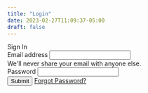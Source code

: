 ```yaml
---
title: "Login"
date: 2023-02-27T11:09:37-05:00
draft: false
---
```


<div class="row justify-content-center">
 <div class="col-md-8">
   <div class="card">
     <div class="card-header">Sign In</div>
       <div class="card-body">
         <form>
           <div class="mb-3">
             <label for="exampleInputEmail1" class="form-label">Email address</label>
             <input type="email" class="form-control" id="exampleInputEmail1" aria-describedby="emailHelp">
             <div id="emailHelp" class="form-text">We'll never share your email with anyone else.</div>
           </div>
           <div class="mb-3">
             <label for="exampleInputPassword1" class="form-label">Password</label>
             <input type="password" class="form-control" id="exampleInputPassword1">
          </div>
          <button type="submit" class="btn btn-primary">Submit</button>
          <a href="/forgot-password">Forgot Password?</a>
          </form>
      </div>
   </div>
 </div>
</div>
